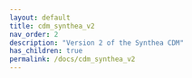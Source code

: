 ```yaml
---
layout: default
title: cdm_synthea_v2
nav_order: 2
description: "Version 2 of the Synthea CDM"
has_children: true
permalink: /docs/cdm_synthea_v2
---
```

